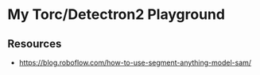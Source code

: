 # My Torc/Detectron2 Playground


## Resources

* https://blog.roboflow.com/how-to-use-segment-anything-model-sam/
